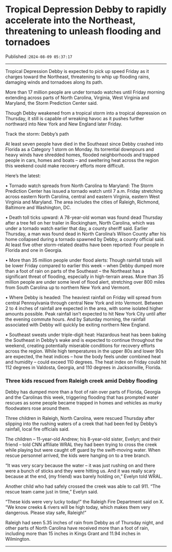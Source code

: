 # Tropical Depression Debby to rapidly accelerate into the Northeast, threatening to unleash flooding and tornadoes

Published :`2024-08-09 05:37:17`

---

Tropical Depression Debby is expected to pick up speed Friday as it charges toward the Northeast, threatening to whip up flooding rains, damaging winds and tornadoes along its path.

More than 17 million people are under tornado watches until Friday morning extending across parts of North Carolina, Virginia, West Virginia and Maryland, the Storm Prediction Center said.

Though Debby weakened from a tropical storm into a tropical depression on Thursday, it still is capable of wreaking havoc as it pushes further northward into New York and New England later Friday.

Track the storm: Debby’s path

At least seven people have died in the Southeast since Debby crashed into Florida as a Category 1 storm on Monday. Its torrential downpours and heavy winds have shredded homes, flooded neighborhoods and trapped people in cars, homes and boats – and sweltering heat across the region this weekend could make recovery efforts more difficult.

Here’s the latest:

• Tornado watch spreads from North Carolina to Maryland: The Storm Prediction Center has issued a tornado watch until 7 a.m. Friday stretching across eastern North Carolina, central and eastern Virginia, eastern West Virginia and Maryland. The area includes the cities of Raleigh, Richmond, Baltimore and Washington, DC.

• Death toll ticks upward: A 78-year-old woman was found dead Thursday after a tree fell on her trailer in Rockingham, North Carolina, which was under a tornado watch earlier that day, a county sheriff said. Earlier Thursday, a man was found dead in North Carolina’s Wilson County after his home collapsed during a tornado spawned by Debby, a county official said. At least five other storm-related deaths have been reported: Four people in Florida and one in Georgia.

• More than 35 million people under flood alerts: Though rainfall totals will be lower Friday compared to earlier this week – when Debby dumped more than a foot of rain on parts of the Southeast – the Northeast has a significant threat of flooding, especially in high-terrain areas. More than 35 million people are under some level of flood alert, stretching over 800 miles from South Carolina up to northern New York and Vermont.

• Where Debby is headed: The heaviest rainfall on Friday will spread from central Pennsylvania through central New York and into Vermont. Between 2 to 4 inches of rainfall are expected in the area, with some isolated higher amounts possible. Peak rainfall isn’t expected to hit New York City until after the evening commute hours. And by Saturday morning, the rainfall associated with Debby will quickly be exiting northern New England.

• Southeast sweats under triple-digit heat: Hazardous heat has been baking the Southeast in Debby’s wake and is expected to continue throughout the weekend, creating potentially miserable conditions for recovery efforts across the region. While high temperatures in the upper 80s and lower 90s are expected, the heat indices – how the body feels under combined heat and humidity – could exceed 110 degrees. The heat index on Friday could hit 112 degrees in Valdosta, Georgia, and 110 degrees in Jacksonville, Florida.

### Three kids rescued from Raleigh creek amid Debby flooding

Debby has dumped more than a foot of rain over parts of Florida, Georgia and the Carolinas this week, triggering flooding that has prompted water rescues as some people became trapped in homes and vehicles as murky floodwaters rose around them.

Three children in Raleigh, North Carolina, were rescued Thursday after slipping into the rushing waters of a creek that had been fed by Debby’s rainfall, local fire officials said.

The children – 11-year-old Andrew; his 8-year-old sister, Evelyn; and their friend – told CNN affiliate WRAL they had been trying to cross the creek while playing but were caught off guard by the swift-moving water. When rescue personnel arrived, the kids were hanging on to a tree branch.

“It was very scary because the water – it was just rushing on and there were a bunch of sticks and they were hitting us. And it was really scary because at the end, (my friend) was barely holding on,” Evelyn told WRAL.

Another child who had safely crossed the creek was able to call 911. “The rescue team came just in time,” Evelyn said.

“These kids were very lucky today!” the Raleigh Fire Department said on X. “We know creeks & rivers will be high today, which makes them very dangerous. Please stay safe, Raleigh!”

Raleigh had seen 5.35 inches of rain from Debby as of Thursday night, and other parts of North Carolina have received more than a foot of rain, including more than 15 inches in Kings Grant and 11.94 inches in Wilmington.

---

